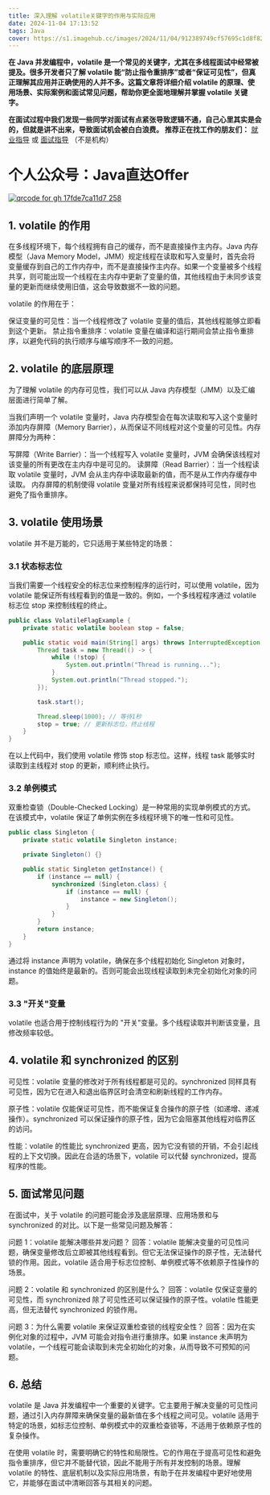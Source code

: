 ```yaml
---
title: 深入理解 volatile关键字的作用与实际应用
date: 2024-11-04 17:13:52
tags: Java
cover: https://s1.imagehub.cc/images/2024/11/04/912389749cf57695c1d8f8245c9907dd.jpg
---
```

**在 Java 并发编程中，volatile 是一个常见的关键字，尤其在多线程面试中经常被提及。很多开发者只了解 volatile 能“防止指令重排序”或者“保证可见性”，但真正理解其应用并正确使用的人并不多。这篇文章将详细介绍 volatile 的原理、使用场景、实际案例和面试常见问题，帮助你更全面地理解并掌握 volatile 关键字。**

**在面试过程中我们发现一些同学对面试有点紧张导致逻辑不通，自己心里其实是会的，但就是讲不出来，导致面试机会被白白浪费。
推荐正在找工作的朋友们：**
[就业指导](https://github.com/zlf521000/JavaOfferToYou)   或 [面试指导](https://gitee.com/luffy521000/JavaOfferToYou) （不是机构）
# 个人公众号：Java直达Offer
[![qrcode for gh 17fde7ca11d7 258](https://s1.imagehub.cc/images/2024/11/03/8ad53e36c77921055ff8e38d63e27a9e.th.jpg)](https://www.imagehub.cc/image/qrcode-for-gh-17fde7ca11d7-258.Cwxff4)
## 1. volatile 的作用
在多线程环境下，每个线程拥有自己的缓存，而不是直接操作主内存。Java 内存模型（Java Memory Model，JMM）规定线程在读取和写入变量时，首先会将变量缓存到自己的工作内存中，而不是直接操作主内存。如果一个变量被多个线程共享，则可能出现一个线程在主内存中更新了变量的值，其他线程由于未同步该变量的更新而继续使用旧值，这会导致数据不一致的问题。

volatile 的作用在于：

保证变量的可见性：当一个线程修改了 volatile 变量的值后，其他线程能够立即看到这个更新。
禁止指令重排序：volatile 变量在编译和运行期间会禁止指令重排序，以避免代码的执行顺序与编写顺序不一致的问题。
## 2. volatile 的底层原理
为了理解 volatile 的内存可见性，我们可以从 Java 内存模型（JMM）以及汇编层面进行简单了解。

当我们声明一个 volatile 变量时，Java 内存模型会在每次读取和写入这个变量时添加内存屏障（Memory Barrier），从而保证不同线程对这个变量的可见性。内存屏障分为两种：

写屏障（Write Barrier）：当一个线程写入 volatile 变量时，JVM 会确保该线程对该变量的所有更改在主内存中是可见的。
读屏障（Read Barrier）：当一个线程读取 volatile 变量时，JVM 会从主内存中读取最新的值，而不是从工作内存缓存中读取。
内存屏障的机制使得 volatile 变量对所有线程来说都保持可见性，同时也避免了指令重排序。

## 3. volatile 使用场景
volatile 并不是万能的，它只适用于某些特定的场景：

### 3.1 状态标志位
当我们需要一个线程安全的标志位来控制程序的运行时，可以使用 volatile，因为 volatile 能保证所有线程看到的值是一致的。例如，一个多线程程序通过 volatile 标志位 stop 来控制线程的终止。

```java
public class VolatileFlagExample {
    private static volatile boolean stop = false;

    public static void main(String[] args) throws InterruptedException {
        Thread task = new Thread(() -> {
            while (!stop) {
                System.out.println("Thread is running...");
            }
            System.out.println("Thread stopped.");
        });

        task.start();

        Thread.sleep(1000); // 等待1秒
        stop = true; // 更新标志位，终止线程
    }
}

```
在以上代码中，我们使用 volatile 修饰 stop 标志位。这样，线程 task 能够实时读取到主线程对 stop 的更新，顺利终止执行。

### 3.2 单例模式
双重检查锁（Double-Checked Locking）是一种常用的实现单例模式的方式。在该模式中，volatile 保证了单例实例在多线程环境下的唯一性和可见性。

```java
public class Singleton {
    private static volatile Singleton instance;

    private Singleton() {}

    public static Singleton getInstance() {
        if (instance == null) {
            synchronized (Singleton.class) {
                if (instance == null) {
                    instance = new Singleton();
                }
            }
        }
        return instance;
    }
}

```
通过将 instance 声明为 volatile，确保在多个线程初始化 Singleton 对象时，instance 的值始终是最新的。否则可能会出现线程读取到未完全初始化对象的问题。

### 3.3 "开关"变量
volatile 也适合用于控制线程行为的 "开关"变量。多个线程读取并判断该变量，且修改频率较低。

## 4. volatile 和 synchronized 的区别
可见性：volatile 变量的修改对于所有线程都是可见的。synchronized 同样具有可见性，因为它在进入和退出临界区时会清空和刷新线程的工作内存。

原子性：volatile 仅能保证可见性，而不能保证复合操作的原子性（如递增、递减操作）。synchronized 可以保证操作的原子性，因为它会阻塞其他线程对临界区的访问。

性能：volatile 的性能比 synchronized 更高，因为它没有锁的开销，不会引起线程的上下文切换。因此在合适的场景下，volatile 可以代替 synchronized，提高程序的性能。

## 5. 面试常见问题
在面试中，关于 volatile 的问题可能会涉及底层原理、应用场景和与 synchronized 的对比。以下是一些常见问题及解答：

问题 1：volatile 能解决哪些并发问题？
回答：volatile 能解决变量的可见性问题，确保变量修改后立即被其他线程看到。但它无法保证操作的原子性，无法替代锁的作用。因此，volatile 适合用于标志位控制、单例模式等不依赖原子性操作的场景。

问题 2：volatile 和 synchronized 的区别是什么？
回答：volatile 仅保证变量的可见性，而 synchronized 除了可见性还可以保证操作的原子性。volatile 性能更高，但无法替代 synchronized 的锁作用。

问题 3：为什么需要 volatile 来保证双重检查锁的线程安全性？
回答：因为在实例化对象的过程中，JVM 可能会对指令进行重排序。如果 instance 未声明为 volatile，一个线程可能会读取到未完全初始化的对象，从而导致不可预知的问题。

## 6. 总结
volatile 是 Java 并发编程中一个重要的关键字。它主要用于解决变量的可见性问题，通过引入内存屏障来确保变量的最新值在多个线程之间可见。volatile 适用于特定的场景，如标志位控制、单例模式中的双重检查锁等，不适用于依赖原子性的复杂操作。

在使用 volatile 时，需要明确它的特性和局限性。它的作用在于提高可见性和避免指令重排序，但它并不能替代锁，因此不能用于所有并发控制的场景。理解 volatile 的特性、底层机制以及实际应用场景，有助于在并发编程中更好地使用它，并能够在面试中清晰回答与其相关的问题。